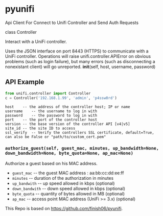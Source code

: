 # pyunifi
Api Client For Connect to Unifi Controller and Send Auth Requests


class Controller


Interact with a UniFi controller.

Uses the JSON interface on port 8443 (HTTPS) to communicate with a UniFi controller. Operations will raise unifi.controller.APIError on obvious problems (such as login failure), but many errors (such as disconnecting a nonexistant client) will go unreported.
__init__(self, host, username, password)


API Example
-----------

```python
from unifi.controller import Controller
c = Controller('192.168.1.99', 'admin', 'p4ssw0rd')

```

    host	-- the address of the controller host; IP or name
    username	-- the username to log in with
    password	-- the password to log in with
    port	-- the port of the controller host
    version	-- the base version of the controller API [v4|v5]
    site_id	-- the site ID to access
    ssl_verify	-- Verify the controllers SSL certificate, default=True, can also be False or "path/to/custom_cert.pem"


### `authorize_guest(self, guest_mac, minutes, up_bandwidth=None, down_bandwidth=None, byte_quota=None, ap_mac=None)`

Authorize a guest based on his MAC address.

   - `guest_mac`     -- the guest MAC address : aa:bb:cc:dd:ee:ff
   - `minutes`      -- duration of the authorization in minutes
   - `up_bandwith`  -- up speed allowed in kbps (optional)
   - `down_bandwith` -- down speed allowed in kbps (optional)
   - `byte_quota`    -- quantity of bytes allowed in MB (optional)
   - `ap_mac`        -- access point MAC address (UniFi >= 3.x) (optional)
   

This Repo is based on https://github.com/finish06/pyunifi. 
